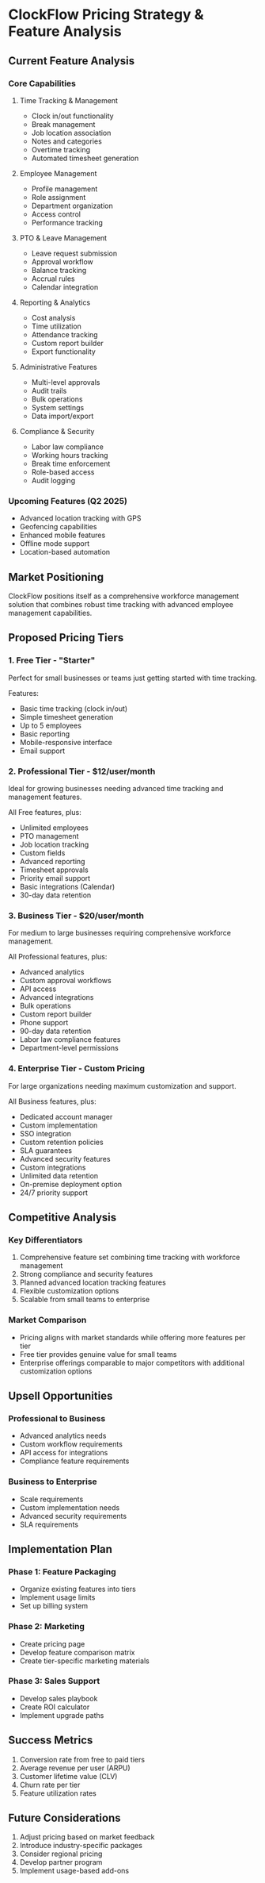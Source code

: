 # ClockFlow Pricing Strategy & Feature Analysis

## Current Feature Analysis

### Core Capabilities
1. Time Tracking & Management
   - Clock in/out functionality
   - Break management
   - Job location association
   - Notes and categories
   - Overtime tracking
   - Automated timesheet generation

2. Employee Management
   - Profile management
   - Role assignment
   - Department organization
   - Access control
   - Performance tracking

3. PTO & Leave Management
   - Leave request submission
   - Approval workflow
   - Balance tracking
   - Accrual rules
   - Calendar integration

4. Reporting & Analytics
   - Cost analysis
   - Time utilization
   - Attendance tracking
   - Custom report builder
   - Export functionality

5. Administrative Features
   - Multi-level approvals
   - Audit trails
   - Bulk operations
   - System settings
   - Data import/export

6. Compliance & Security
   - Labor law compliance
   - Working hours tracking
   - Break time enforcement
   - Role-based access
   - Audit logging

### Upcoming Features (Q2 2025)
- Advanced location tracking with GPS
- Geofencing capabilities
- Enhanced mobile features
- Offline mode support
- Location-based automation

## Market Positioning
ClockFlow positions itself as a comprehensive workforce management solution that combines robust time tracking with advanced employee management capabilities.

## Proposed Pricing Tiers

### 1. Free Tier - "Starter"
Perfect for small businesses or teams just getting started with time tracking.

Features:
- Basic time tracking (clock in/out)
- Simple timesheet generation
- Up to 5 employees
- Basic reporting
- Mobile-responsive interface
- Email support

### 2. Professional Tier - $12/user/month
Ideal for growing businesses needing advanced time tracking and management features.

All Free features, plus:
- Unlimited employees
- PTO management
- Job location tracking
- Custom fields
- Advanced reporting
- Timesheet approvals
- Priority email support
- Basic integrations (Calendar)
- 30-day data retention

### 3. Business Tier - $20/user/month
For medium to large businesses requiring comprehensive workforce management.

All Professional features, plus:
- Advanced analytics
- Custom approval workflows
- API access
- Advanced integrations
- Bulk operations
- Custom report builder
- Phone support
- 90-day data retention
- Labor law compliance features
- Department-level permissions

### 4. Enterprise Tier - Custom Pricing
For large organizations needing maximum customization and support.

All Business features, plus:
- Dedicated account manager
- Custom implementation
- SSO integration
- Custom retention policies
- SLA guarantees
- Advanced security features
- Custom integrations
- Unlimited data retention
- On-premise deployment option
- 24/7 priority support

## Competitive Analysis

### Key Differentiators
1. Comprehensive feature set combining time tracking with workforce management
2. Strong compliance and security features
3. Planned advanced location tracking features
4. Flexible customization options
5. Scalable from small teams to enterprise

### Market Comparison
- Pricing aligns with market standards while offering more features per tier
- Free tier provides genuine value for small teams
- Enterprise offerings comparable to major competitors with additional customization options

## Upsell Opportunities

### Professional to Business
- Advanced analytics needs
- Custom workflow requirements
- API access for integrations
- Compliance feature requirements

### Business to Enterprise
- Scale requirements
- Custom implementation needs
- Advanced security requirements
- SLA requirements

## Implementation Plan

### Phase 1: Feature Packaging
- Organize existing features into tiers
- Implement usage limits
- Set up billing system

### Phase 2: Marketing
- Create pricing page
- Develop feature comparison matrix
- Create tier-specific marketing materials

### Phase 3: Sales Support
- Develop sales playbook
- Create ROI calculator
- Implement upgrade paths

## Success Metrics
1. Conversion rate from free to paid tiers
2. Average revenue per user (ARPU)
3. Customer lifetime value (CLV)
4. Churn rate per tier
5. Feature utilization rates

## Future Considerations
1. Adjust pricing based on market feedback
2. Introduce industry-specific packages
3. Consider regional pricing
4. Develop partner program
5. Implement usage-based add-ons